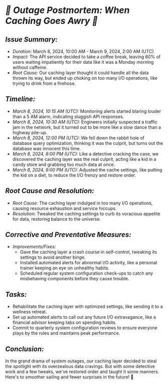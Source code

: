 # ***🚀 Outage Postmortem: When Caching Goes Awry 🚀***

## *Issue Summary:*
- *Duration:* March 8, 2024, 10:00 AM - March 9, 2024, 2:00 AM (UTC)
- *Impact:* The API service decided to take a coffee break, leaving 60% of users waiting impatiently for their data like it was a Monday morning without caffeine.
- *Root Cause:* Our caching layer thought it could handle all the data thrown its way, but ended up choking on too many I/O operations, like trying to drink from a firehose.

## *Timeline:*
- *March 8, 2024, 10:15 AM (UTC):* Monitoring alerts started blaring louder than a 5 AM alarm, indicating sluggish API responses.
- *March 8, 2024, 10:30 AM (UTC):* Engineers initially suspected a traffic jam in the network, but it turned out to be more like a slow dance than a highway pile-up.
- *March 8, 2024, 12:00 PM (UTC):* We fell down the rabbit hole of database query optimization, thinking it was the culprit, but turns out the database was innocent this time.
- *March 8, 2024, 8:00 PM (UTC):* Like a detective cracking the case, we discovered the caching layer was the real culprit, acting like a kid in a candy store and grabbing too much data at once.
- *March 8, 2024, 9:00 PM (UTC):* Adjusted the cache settings, like putting the kid on a diet, to reduce the I/O frenzy and restore order.

## *Root Cause and Resolution:*
- *Root Cause:* The caching layer indulged in too many I/O operations, causing resource exhaustion and service hiccups.
- *Resolution:* Tweaked the caching settings to curb its voracious appetite for data, restoring balance to the universe.

## *Corrective and Preventative Measures:*
- *Improvements/Fixes:*
  - Gave the caching layer a crash course in self-control, tweaking its settings to avoid another binge.
  - Installed automated alerts for abnormal I/O activity, like a personal trainer keeping an eye on unhealthy habits.
  - Scheduled regular system configuration check-ups to catch any misbehaving components before they cause trouble.
## *Tasks:*
  - Rehabilitate the caching layer with optimized settings, like sending it to a wellness retreat.
  - Set up automated alerts to call out any future I/O extravagance, like a financial advisor keeping tabs on spending habits.
  - Commit to quarterly system configuration reviews to ensure everyone plays by the rules and maintains peak performance.

## *Conclusion:*
In the grand drama of system outages, our caching layer decided to steal the spotlight with its overzealous data cravings. But with some detective work and a few tweaks, we've restored order and taught it some manners. Here's to smoother sailing and fewer surprises in the future! 🎉

